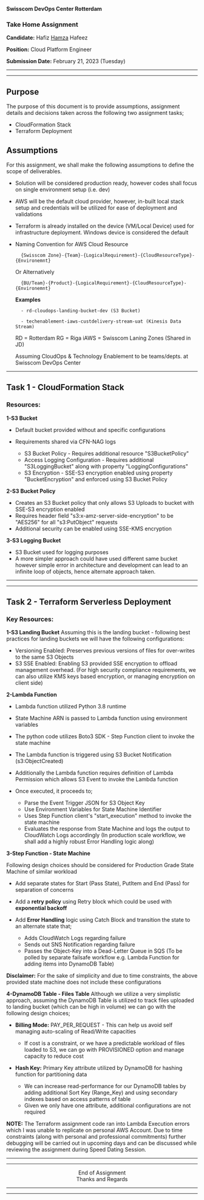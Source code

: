 ﻿
**Swisscom DevOps Center Rotterdam**
  
### Take Home Assignment
  
**Candidate:** Hafiz <ins>Hamza</ins> Hafeez

**Position:** Cloud Platform Engineer

**Submission Date:** February 21, 2023 (Tuesday)


<hr>

<hr>

  

## Purpose

  

The purpose of this document is to provide assumptions, assignment details and decisions taken across the following two assignment tasks;
- CloudFormation Stack 
- Terraform Deployment

  

## Assumptions

  

For this assignment, we shall make the following assumptions to define the scope of deliverables.

  

- Solution will be considered production ready, however codes shall focus on single environment setup (i.e. dev)

- AWS will be the default cloud provider, however, in-built local stack setup and credentials will be utilized for ease of deployment and validations

- Terraform is already installed on the device (VM/Local Device) used for infrastructure deployment. Windows device is considered the default

- Naming Convention for AWS Cloud Resource  

		{Swisscom Zone}-{Team}-{LogicalRequirement}-{CloudResourceType}-{Environemnt}
	Or Alternatively

		{BU/Team}-{Product}-{LogicalRequirement}-{CloudResourceType}-{Environemnt}

	**Examples**

		- rd-cloudops-landing-bucket-dev (S3 Bucket)

		- techenablement-iaws-custdelivery-stream-uat (Kinesis Data Stream)


	RD = Rotterdam
	RG = Riga
	iAWS = Swisscom Laning Zones (Shared in JD)

	Assuming CloudOps & Technology Enablement to be teams/depts. at Swisscom DevOps Center
  
  

-----

## Task 1 -  **CloudFormation Stack**


 
### **Resources:**


**1-S3 Bucket**  

- Default bucket provided without and specific configurations
- Requirements shared via CFN-NAG logs

	- S3 Bucket Policy   - Requires additional resource "S3BucketPolicy"	
	- Access Logging Configuration - Requires additional "S3LoggingBucket" along with property "LoggingConfigurations"
	- S3 Encryption - SSE-S3 encryption enabled using property "BucketEncryption" and enforced using S3 Bucket Policy

**2-S3 Bucket Policy**

-	Creates an S3 Bucket policy that only allows S3 Uploads to bucket with SSE-S3 encryption enabled
-	Requires header field "s3:x-amz-server-side-encryption" to be "AES256" for all "s3:PutObject" requests
-	Additional security can be enabled using SSE-KMS encryption

**3-S3 Logging Bucket**

-	S3 Bucket used for logging purposes 
-	A more simpler approach could have used different  same bucket however simple error in architecture and development can lead to an infinite loop of objects, hence alternate approach taken.
  
---
---

## Task 2 - **Terraform Serverless Deployment**
  

### **Key Resources:**

  
**1-S3 Landing Bucket**
Assuming this is the landing bucket - following best practices for landing buckets we will have the following configurations:

 - Versioning Enabled: Preserves previous versions of files for over-writes to the same S3 Objects
 - S3 SSE Enabled: Enabling S3 provided SSE encryption to offload management overhead. (For high security compliance requirements, we can also utilize KMS keys based encryption, or managing encryption on client side)
 

**2-Lambda Function**
  
-	Lambda function utilized Python 3.8 runtime
-	State Machine ARN is passed to Lambda function using environment variables
-	The python code utilizes Boto3 SDK - Step Function client to invoke the state machine
-	The Lambda function is triggered using S3 Bucket Notification (s3:ObjectCreated)
-	Additionally the Lambda function requires definition of Lambda Permission which allows S3 Event to invoke the Lambda function
-	Once executed, it proceeds to;

	- Parse the Event Trigger JSON for S3 Object Key
	- Use Environment Variables for State Machine Identifier
	- Uses Step Function client's "start_execution" method to invoke the state machine
	- Evaluates the response from State Machine and logs the output to CloudWatch Logs accordingly (In production scale workflow, we shall add a highly robust Error Handling logic along)
	
 **3-Step Function - State Machine**

 Following design choices should be considered for Production Grade State Machine of similar workload

-	Add separate states for Start (Pass State), PutItem and End (Pass) for separation of concerns
-	Add a **retry policy** using Retry block which could be used with **exponential backoff**
-	Add **Error Handling** logic using Catch Block and transition the state to an alternate state that;

	-	Adds CloudWatch Logs regarding failure
	-	Sends out SNS Notification regarding failure
	-	Passes the Object-Key into a Dead-Letter Queue in SQS (To be polled by separate failsafe workflow e.g. Lambda Function for adding items into DynamoDB Table)

**Disclaimer:** For the sake of simplicity and due to time constraints, the above provided state machine does not include these configurations 

 **4-DynamoDB Table - Files Table**
Although we utilize a very simplistic approach, assuming the DynamoDB Table is utilized to track files uploaded to landing bucket (which can be high in volume) we can go with the following design choices;

 - **Billing Mode:** PAY_PER_REQUEST - This can help us avoid self managing auto-scaling of Read/Write capacities 
	-	If cost is a constraint, or we have a predictable workload of files loaded to S3, we can go with PROVISIONED option and manage capacity to reduce cost

-	**Hash Key:** Primary Key attribute utilized by DynamoDB for hashing function for partitioning data

	-	We can increase read-performance for our DynamoDB tables by adding additional Sort Key (Range_Key) and using secondary indexes based on access patterns of table
	-	 Given we only have one attribute, additional configurations are not required
  
  

**NOTE:** The Terraform assignment code ran into Lambda Execution errors  which I was unable to replicate on personal AWS Account. Due to time constraints (along with personal and professional commitments) further debugging will be carried out in upcoming days and can be discussed while reviewing the assignment during Speed Dating Session.
  
---
---

<center> End of Assignment</center>

<center> Thanks and Regards </center>

  
---
---